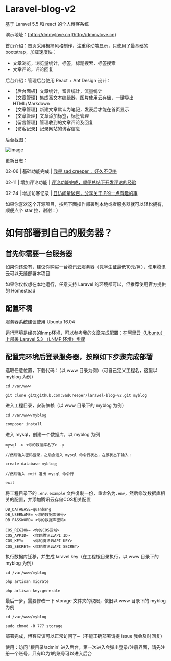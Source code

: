 # Laravel-blog-v2

基于 Laravel 5.5 和 react 的个人博客系统

演示地址：[http://dmmylove.cn](http://dmmylove.cn)

首页介绍：首页采用极简风格制作，注重移动端显示，只使用了最基础的 bootstrap，加载速度快：

- 文章浏览，浏览量统计，标签，标题搜索，标签搜索
- 文章评论，评论回复

后台介绍：管理后台使用 React + Ant Design 设计：

- 【后台面板】文章统计，留言统计，流量统计
- 【文章管理】集成富文本编辑器，图片使用云存储，一键导出 HTML/Markdown
- 【文章管理】新建文章默认为笔记，发表后才能在首页显示
- 【文章管理】文章添加标签，标签管理
- 【留言管理】管理收到的文章评论及回复
- 【访客记录】记录网站的访客信息

后台截图：

![image](https://user-images.githubusercontent.com/19741140/36642407-edee821e-1a79-11e8-8d7f-ef55c1fd3eaf.png)

更新日志：

02-06 | 基础功能完成 | [我是 sad creeper ，好久不见咯](http://dmmylove.cn/articles/3)

02-11 | 增加评论功能 | [评论功能完成，顺便总结下开发评论的经验](http://dmmylove.cn/articles/7)

02-24 | 增加访客记录 | [日访问量破百，分享关于IP的一点有趣的事](http://dmmylove.cn/articles/8)

如果你喜欢这个开源项目，按照下面操作部署到本地或者服务器就可以轻松拥有，顺便点个 star 拉，谢谢：）

# 如何部署到自己的服务器？

## 首先你需要一台服务器

如果你还没有，建议你购买一台腾讯云服务器（凭学生证最低10元/月），使用腾讯云可以无缝部署本项目

如果你仅仅想在本地运行，任意支持 Laravel 的环境都可以，但推荐使用官方提供的 Homestead

## 配置环境

服务器系统建议使用 Ubuntu 16.04

运行环境是经典的lnmp环境，可以参考我的文章完成配置：[在阿里云（Ubuntu）上部署 Laravel 5.3 （LNMP 环境）步骤](http://dmmylove.cn:8080/article/9)

## 配置完环境后登录服务器，按照如下步骤完成部署


选取任意位置，下载代码：（以 www 目录为例）（可自己定义工程名，这里以 myblog 为例）

```
cd /var/www

git clone git@github.com:SadCreeper/laravel-blog-v2.git myblog
```

进入工程目录，安装依赖（以 www 目录下的 myblog 为例）

```
cd /var/www/myblog

composer install
```

进入 mysql，创建一个数据库，以 myblog 为例

```
mysql -u <你的数据库名字> -p

//然后输入密码登录，之后会进入 mysql 命令行状态，在该状态下输入：

create database myblog;

//然后输入 exit 退出 mysql 命令行

exit
```

将工程目录下的 `.env.example` 文件复制一份，重命名为`.env`，然后修改数据库相关的配置，并添加腾讯云存储COS相关配置

```
DB_DATABASE=quanbang
DB_USERNAME= <你的数据库账号>
DB_PASSWORD= <你的数据库密码>

COS_REGION= <你的COS区域>
COS_APPID=  <你的腾讯云API ID>
COS_KEY=    <你的腾讯云API KEY>
COS_SECRET= <你的腾讯云API SECRET>
```

执行数据库迁移，并生成 laravel key（在工程根目录执行，以 www 目录下的 myblog 为例）

```
cd /var/www/myblog

php artisan migrate

php artisan key:generate
```

最后一步，需要修改一下 storage 文件夹的权限，依旧以 www 目录下的 myblog 为例

```
cd /var/www/myblog

sudo chmod -R 777 storage
```

部署完成，博客应该可以正常访问了~（不能正确部署请提 issue 我会及时回复）

使用：访问 '根目录/admin' 进入后台，第一次进入会弹出登录/注册界面，请先注册一个账号，只有ID为1的账号可以进入后台
